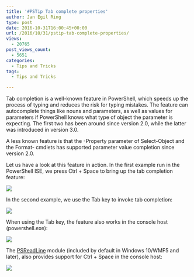 ```yaml
---
title: '#PSTip Tab complete properties'
author: Jan Egil Ring
type: post
date: 2016-10-31T16:00:45+00:00
url: /2016/10/31/pstip-tab-complete-properties/
views:
  - 20765
post_views_count:
  - 5651
categories:
  - Tips and Tricks
tags:
  - Tips and Tricks

---
```

Tab completion is a well-known feature in PowerShell, which speeds up the process of typing and reduces the risk for typing mistakes. The feature can autocomplete things like nouns and parameters, as well as values for parameters if PowerShell knows what type of object the parameter is expecting. The first two has been around since version 2.0, while the latter was introduced in version 3.0.

A less known feature is that the -Property parameter of Select-Object and the Format- cmdlets has supported parameter value completion since version 2.0.

Let us have a look at this feature in action. In the first example run in the PowerShell ISE, we press Ctrl + Space to bring up the tab completion feature:

![](/images/tab1.gif)

In the second example, we use the Tab key to invoke tab completion:

![](/images/tab2.gif)

When using the Tab key, the feature also works in the console host (powershell.exe):

![](/images/tab3.gif)

The [PSReadLine][1] module (included by default in Windows 10/WMF5 and later), also provides support for Ctrl + Space in the console host:

![](/images/tab4.gif)

[1]: https://github.com/lzybkr/PSReadLine